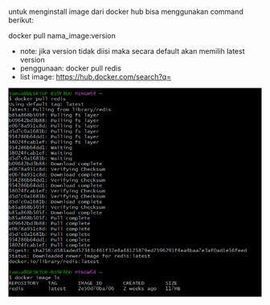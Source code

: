 untuk menginstall image dari docker hub bisa menggunakan command berikut:

docker pull nama_image:version

- note: jika version tidak diisi maka secara default akan memilih latest version
- penggunaan: docker pull redis
- list image: https://hub.docker.com/search?q=

![alt text](./image/docker-pull.PNG)
